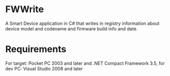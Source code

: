 # FWWrite
A Smart Device application in C# that writes in registry information about device model and codename and firmware build info and date.
# Requirements
For target: Pocket PC 2003 and later and .NET Compact Framework 3.5, for dev PC: Visual Studio 2008 and later
